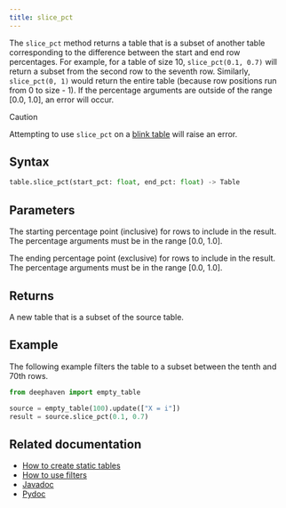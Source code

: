 ```yaml
---
title: slice_pct
---
```


The `slice_pct` method returns a table that is a subset of another table corresponding to the difference between the start and end row percentages. For example, for a table of size 10, `slice_pct(0.1, 0.7)` will return a subset from the second row to the seventh row. Similarly, `slice_pct(0, 1)` would return the entire table (because row positions run from 0 to size - 1). If the percentage arguments are outside of the range [0.0, 1.0], an error will occur.

> [!CAUTION]
> Attempting to use `slice_pct` on a [blink table](../../../conceptual/table-types.md#specialization-3-blink) will raise an error.

## Syntax

```python syntax
table.slice_pct(start_pct: float, end_pct: float) -> Table
```

## Parameters

<ParamTable>
<Param name="start_pct" type="float">

The starting percentage point (inclusive) for rows to include in the result. The percentage arguments must be in the range [0.0, 1.0].

</Param>
<Param name="end_pct" type="float">

The ending percentage point (exclusive) for rows to include in the result. The percentage arguments must be in the range [0.0, 1.0].

</Param>
</ParamTable>

## Returns

A new table that is a subset of the source table.

## Example

The following example filters the table to a subset between the tenth and 70th rows.

```python order=source,result
from deephaven import empty_table

source = empty_table(100).update(["X = i"])
result = source.slice_pct(0.1, 0.7)
```

## Related documentation

- [How to create static tables](../../../how-to-guides/new-and-empty-table.md)
- [How to use filters](../../../how-to-guides/use-filters.md)
- [Javadoc](https://deephaven.io/core/javadoc/io/deephaven/engine/table/Table.html#slicePct(double,double))
- [Pydoc](/core/pydoc/code/deephaven.table.html#deephaven.table.Table.slice_pct)
